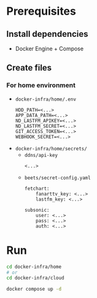 # Prerequisites

## Install dependencies

- Docker Engine + Compose

## Create files

### For home environment

- `docker-infra/home/.env`
  ```
  HDD_PATH=<...>
  APP_DATA_PATH=<...>
  ND_LASTFM_APIKEY=<...>
  ND_LASTFM_SECRET=<...>
  GIT_ACCESS_TOKEN=<...>
  WEBHOOK_SECRET=<...>
  ```
- `docker-infra/home/secrets/`
  - `ddns/api-key` 
    ```
    <...>
    ```
  - `beets/secret-config.yaml`
    ```
    fetchart:
        fanarttv_key: <...>
        lastfm_key: <...>
    
    subsonic:
        user: <...>
        pass: <...>
        auth: <...>
    ```


# Run

```sh
cd docker-infra/home
# or
cd docker-infra/cloud

docker compose up -d
```
